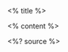 <grid drag="100 10" drop="top" bg="white" align="left" pad="0 20px">
 <% title %>
</grid>

<grid drag="90 66" drop="5 17" align="topleft">

<% content %>

</grid>

<style>
.horizontal_dotted_line{
  border-bottom: 2px dotted gray;
} 
} 
</style>

<grid drag="94 0" drop="3 -6" class="horizontal_dotted_line">
</grid>

<grid drag="100 30" drop="0 64" align="bottomleft" pad="0 30px" >
<%? source %>
</grid>

